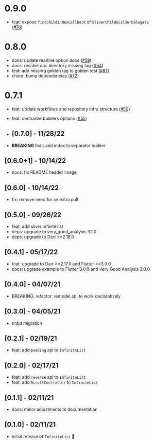 # 0.9.0

- feat: expose `findChildIndexCallback` of `SliverChildBuilderDelegate` ([#76](https://github.com/VeryGoodOpenSource/very_good_infinite_list/pull/76))

# 0.8.0

- docs: update readme option docs ([#59](https://github.com/VeryGoodOpenSource/very_good_infinite_list/pull/59))
- docs: resolve doc directory missing tag ([#64](https://github.com/VeryGoodOpenSource/very_good_infinite_list/pull/64))
- test: add missing golden tag to golden test ([#67](https://github.com/VeryGoodOpenSource/very_good_infinite_list/pull/67))
- chore: bump dependencies ([#72](https://github.com/VeryGoodOpenSource/very_good_infinite_list/pull/72))

# 0.7.1

- feat: update workflows and repository infra structure ([#50](https://github.com/VeryGoodOpenSource/very_good_infinite_list/pull/50))
- feat: centralize builders options ([#55](https://github.com/VeryGoodOpenSource/very_good_infinite_list/pull/55))

- ## [0.7.0] - 11/28/22

- **BREAKING** feat: add index to separator builder

## [0.6.0+1] - 10/14/22

- docs: fix README header image

## [0.6.0] - 10/14/22

- fix: remove need for an extra pull

## [0.5.0] - 09/26/22

- feat: add sliver infinite list
- deps: upgrade to very_good_analysis 3.1.0
- deps: upgrade to Dart >=2.18.0

## [0.4.1] - 05/17/22

- feat: upgrade to Dart >=2.17.0 and Flutter >=3.0.0
- docs: upgrade example to Flutter 3.0.0 and Very Good Analysis 3.0.0

## [0.4.0] - 04/07/21

- BREAKING: refactor: remodel api to work declaratively

## [0.3.0] - 04/05/21

- nnbd migration

## [0.2.1] - 02/19/21

- feat: add `padding` api to `InfiniteList`

## [0.2.0] - 02/17/21

- feat: add `reverse` api to `InfiniteList`
- feat: add `ScrollController` to `InfiniteList`

## [0.1.1] - 02/11/21

- docs: minor adjustments to documentation

## [0.1.0] - 02/11/21

- initial release of `InfiniteList` 🎉
